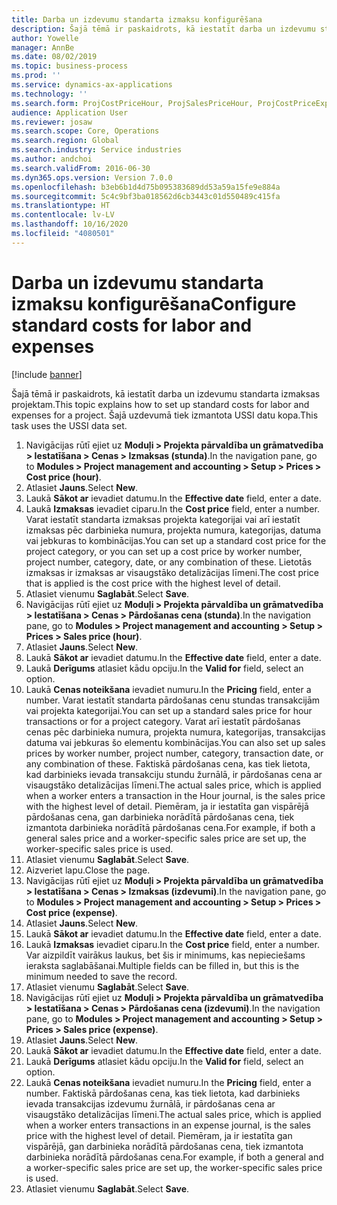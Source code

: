 ```yaml
---
title: Darba un izdevumu standarta izmaksu konfigurēšana
description: Šajā tēmā ir paskaidrots, kā iestatīt darba un izdevumu standarta izmaksas projektam.
author: Yowelle
manager: AnnBe
ms.date: 08/02/2019
ms.topic: business-process
ms.prod: ''
ms.service: dynamics-ax-applications
ms.technology: ''
ms.search.form: ProjCostPriceHour, ProjSalesPriceHour, ProjCostPriceExpense, ProjSalesPriceCost
audience: Application User
ms.reviewer: josaw
ms.search.scope: Core, Operations
ms.search.region: Global
ms.search.industry: Service industries
ms.author: andchoi
ms.search.validFrom: 2016-06-30
ms.dyn365.ops.version: Version 7.0.0
ms.openlocfilehash: b3eb6b1d4d75b095383689dd53a59a15fe9e884a
ms.sourcegitcommit: 5c4c9bf3ba018562d6cb3443c01d550489c415fa
ms.translationtype: HT
ms.contentlocale: lv-LV
ms.lasthandoff: 10/16/2020
ms.locfileid: "4080501"
---
```

# <a name="configure-standard-costs-for-labor-and-expenses"></a><span data-ttu-id="55e4e-103">Darba un izdevumu standarta izmaksu konfigurēšana</span><span class="sxs-lookup"><span data-stu-id="55e4e-103">Configure standard costs for labor and expenses</span></span>

[!include [banner](../../includes/banner.md)]

<span data-ttu-id="55e4e-104">Šajā tēmā ir paskaidrots, kā iestatīt darba un izdevumu standarta izmaksas projektam.</span><span class="sxs-lookup"><span data-stu-id="55e4e-104">This topic explains how to set up standard costs for labor and expenses for a project.</span></span> <span data-ttu-id="55e4e-105">Šajā uzdevumā tiek izmantota USSI datu kopa.</span><span class="sxs-lookup"><span data-stu-id="55e4e-105">This task uses the USSI data set.</span></span>

1. <span data-ttu-id="55e4e-106">Navigācijas rūtī ejiet uz **Moduļi > Projekta pārvaldība un grāmatvedība > Iestatīšana > Cenas > Izmaksas (stunda)**.</span><span class="sxs-lookup"><span data-stu-id="55e4e-106">In the navigation pane, go to **Modules > Project management and accounting > Setup > Prices > Cost price (hour)**.</span></span>
2. <span data-ttu-id="55e4e-107">Atlasiet **Jauns**.</span><span class="sxs-lookup"><span data-stu-id="55e4e-107">Select **New**.</span></span>
3. <span data-ttu-id="55e4e-108">Laukā **Sākot ar** ievadiet datumu.</span><span class="sxs-lookup"><span data-stu-id="55e4e-108">In the **Effective date** field, enter a date.</span></span>
4. <span data-ttu-id="55e4e-109">Laukā **Izmaksas** ievadiet ciparu.</span><span class="sxs-lookup"><span data-stu-id="55e4e-109">In the **Cost price** field, enter a number.</span></span> <span data-ttu-id="55e4e-110">Varat iestatīt standarta izmaksas projekta kategorijai vai arī iestatīt izmaksas pēc darbinieka numura, projekta numura, kategorijas, datuma vai jebkuras to kombinācijas.</span><span class="sxs-lookup"><span data-stu-id="55e4e-110">You can set up a standard cost price for the project category, or you can set up a cost price by worker number, project number, category, date, or any combination of these.</span></span> <span data-ttu-id="55e4e-111">Lietotās izmaksas ir izmaksas ar visaugstāko detalizācijas līmeni.</span><span class="sxs-lookup"><span data-stu-id="55e4e-111">The cost price that is applied is the cost price with the highest level of detail.</span></span>  
5. <span data-ttu-id="55e4e-112">Atlasiet vienumu **Saglabāt**.</span><span class="sxs-lookup"><span data-stu-id="55e4e-112">Select **Save**.</span></span>
6. <span data-ttu-id="55e4e-113">Navigācijas rūtī ejiet uz **Moduļi > Projekta pārvaldība un grāmatvedība > Iestatīšana > Cenas > Pārdošanas cena (stunda)**.</span><span class="sxs-lookup"><span data-stu-id="55e4e-113">In the navigation pane, go to **Modules > Project management and accounting > Setup > Prices > Sales price (hour)**.</span></span>
7. <span data-ttu-id="55e4e-114">Atlasiet **Jauns**.</span><span class="sxs-lookup"><span data-stu-id="55e4e-114">Select **New**.</span></span>
8. <span data-ttu-id="55e4e-115">Laukā **Sākot ar** ievadiet datumu.</span><span class="sxs-lookup"><span data-stu-id="55e4e-115">In the **Effective date** field, enter a date.</span></span>
9. <span data-ttu-id="55e4e-116">Laukā **Derīgums** atlasiet kādu opciju.</span><span class="sxs-lookup"><span data-stu-id="55e4e-116">In the **Valid for** field, select an option.</span></span>
10. <span data-ttu-id="55e4e-117">Laukā **Cenas noteikšana** ievadiet numuru.</span><span class="sxs-lookup"><span data-stu-id="55e4e-117">In the **Pricing** field, enter a number.</span></span> <span data-ttu-id="55e4e-118">Varat iestatīt standarta pārdošanas cenu stundas transakcijām vai projekta kategorijai.</span><span class="sxs-lookup"><span data-stu-id="55e4e-118">You can set up a standard sales price for hour transactions or for a project category.</span></span> <span data-ttu-id="55e4e-119">Varat arī iestatīt pārdošanas cenas pēc darbinieka numura, projekta numura, kategorijas, transakcijas datuma vai jebkuras šo elementu kombinācijas.</span><span class="sxs-lookup"><span data-stu-id="55e4e-119">You can also set up sales prices by worker number, project number, category, transaction date, or any combination of these.</span></span> <span data-ttu-id="55e4e-120">Faktiskā pārdošanas cena, kas tiek lietota, kad darbinieks ievada transakciju stundu žurnālā, ir pārdošanas cena ar visaugstāko detalizācijas līmeni.</span><span class="sxs-lookup"><span data-stu-id="55e4e-120">The actual sales price, which is applied when a worker enters a transaction in the Hour journal, is the sales price with the highest level of detail.</span></span> <span data-ttu-id="55e4e-121">Piemēram, ja ir iestatīta gan vispārējā pārdošanas cena, gan darbinieka norādītā pārdošanas cena, tiek izmantota darbinieka norādītā pārdošanas cena.</span><span class="sxs-lookup"><span data-stu-id="55e4e-121">For example, if both a general sales price and a worker-specific sales price are set up, the worker-specific sales price is used.</span></span>  
11. <span data-ttu-id="55e4e-122">Atlasiet vienumu **Saglabāt**.</span><span class="sxs-lookup"><span data-stu-id="55e4e-122">Select **Save**.</span></span>
12. <span data-ttu-id="55e4e-123">Aizveriet lapu.</span><span class="sxs-lookup"><span data-stu-id="55e4e-123">Close the page.</span></span>
13. <span data-ttu-id="55e4e-124">Navigācijas rūtī ejiet uz **Moduļi > Projekta pārvaldība un grāmatvedība > Iestatīšana > Cenas > Izmaksas (izdevumi)**.</span><span class="sxs-lookup"><span data-stu-id="55e4e-124">In the navigation pane, go to **Modules > Project management and accounting > Setup > Prices > Cost price (expense)**.</span></span>
14. <span data-ttu-id="55e4e-125">Atlasiet **Jauns**.</span><span class="sxs-lookup"><span data-stu-id="55e4e-125">Select **New**.</span></span>
15. <span data-ttu-id="55e4e-126">Laukā **Sākot ar** ievadiet datumu.</span><span class="sxs-lookup"><span data-stu-id="55e4e-126">In the **Effective date** field, enter a date.</span></span>
16. <span data-ttu-id="55e4e-127">Laukā **Izmaksas** ievadiet ciparu.</span><span class="sxs-lookup"><span data-stu-id="55e4e-127">In the **Cost price** field, enter a number.</span></span> <span data-ttu-id="55e4e-128">Var aizpildīt vairākus laukus, bet šis ir minimums, kas nepieciešams ieraksta saglabāšanai.</span><span class="sxs-lookup"><span data-stu-id="55e4e-128">Multiple fields can be filled in, but this is the minimum needed to save the record.</span></span>  
17. <span data-ttu-id="55e4e-129">Atlasiet vienumu **Saglabāt**.</span><span class="sxs-lookup"><span data-stu-id="55e4e-129">Select **Save**.</span></span>
18. <span data-ttu-id="55e4e-130">Navigācijas rūtī ejiet uz **Moduļi > Projekta pārvaldība un grāmatvedība > Iestatīšana > Cenas > Pārdošanas cena (izdevumi)**.</span><span class="sxs-lookup"><span data-stu-id="55e4e-130">In the navigation pane, go to **Modules > Project management and accounting > Setup > Prices > Sales price (expense)**.</span></span>
19. <span data-ttu-id="55e4e-131">Atlasiet **Jauns**.</span><span class="sxs-lookup"><span data-stu-id="55e4e-131">Select **New**.</span></span>
20. <span data-ttu-id="55e4e-132">Laukā **Sākot ar** ievadiet datumu.</span><span class="sxs-lookup"><span data-stu-id="55e4e-132">In the **Effective date** field, enter a date.</span></span>
21. <span data-ttu-id="55e4e-133">Laukā **Derīgums** atlasiet kādu opciju.</span><span class="sxs-lookup"><span data-stu-id="55e4e-133">In the **Valid for** field, select an option.</span></span>
22. <span data-ttu-id="55e4e-134">Laukā **Cenas noteikšana** ievadiet numuru.</span><span class="sxs-lookup"><span data-stu-id="55e4e-134">In the **Pricing** field, enter a number.</span></span> <span data-ttu-id="55e4e-135">Faktiskā pārdošanas cena, kas tiek lietota, kad darbinieks ievada transakcijas izdevumu žurnālā, ir pārdošanas cena ar visaugstāko detalizācijas līmeni.</span><span class="sxs-lookup"><span data-stu-id="55e4e-135">The actual sales price, which is applied when a worker enters transactions in an expense journal, is the sales price with the highest level of detail.</span></span> <span data-ttu-id="55e4e-136">Piemēram, ja ir iestatīta gan vispārējā, gan darbinieka norādītā pārdošanas cena, tiek izmantota darbinieka norādītā pārdošanas cena.</span><span class="sxs-lookup"><span data-stu-id="55e4e-136">For example, if both a general and a worker-specific sales price are set up, the worker-specific sales price is used.</span></span>  
23. <span data-ttu-id="55e4e-137">Atlasiet vienumu **Saglabāt**.</span><span class="sxs-lookup"><span data-stu-id="55e4e-137">Select **Save**.</span></span>

